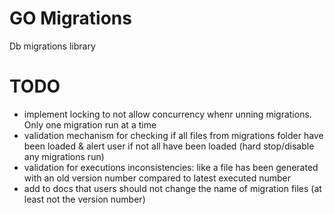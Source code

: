 # GO Migrations

Db migrations library

# TODO

- implement locking to not allow concurrency whenr unning migrations. Only one migration run at a time
- validation mechanism for checking if all files from migrations folder have been loaded & alert
user if not all have been loaded (hard stop/disable any migrations run)
- validation for executions inconsistencies: like a file has been generated with an old
version number compared to latest executed number
- add to docs that users should not change the name of migration files (at least not the version number)